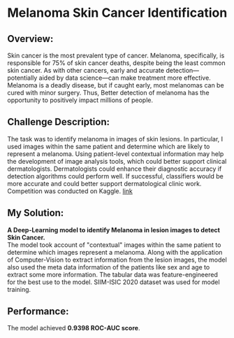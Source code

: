 # Melanoma Skin Cancer Identification

## Overview:
Skin cancer is the most prevalent type of cancer. Melanoma, specifically, is responsible for 75% of skin cancer deaths, despite being the least common skin cancer. As with other cancers, early and accurate detection—potentially aided by data science—can make treatment more effective. Melanoma is a deadly disease, but if caught early, most melanomas can be cured with minor surgery. Thus, Better detection of melanoma has the opportunity to positively impact millions of people. 
## Challenge Description:
The task was to identify melanoma in images of skin lesions. In particular, I used images within the same patient and determine which are likely to represent a melanoma. Using patient-level contextual information may help the development of image analysis tools, which could better support clinical dermatologists. Dermatologists could enhance their diagnostic accuracy if detection algorithms could perform well. If successful, classifiers would be more accurate and could better support dermatological clinic work. Competition was conducted on Kaggle. [link](https://www.kaggle.com/c/siim-isic-melanoma-classification/overview)
## My Solution:
**A Deep-Learning model to identify Melanoma in lesion images to detect Skin Cancer.**<br> The model took account of "contextual" images within the same patient to determine which images represent a melanoma. Along with the application of Computer-Vision to extract information from the lesion images, the model also used the meta data information of the patients like sex and age to extract some more information. The tabular data was feature-engineered for the best use to the model. SIIM-ISIC 2020 dataset was used for model training. 
## Performance:
The model achieved **0.9398 ROC-AUC score**.
